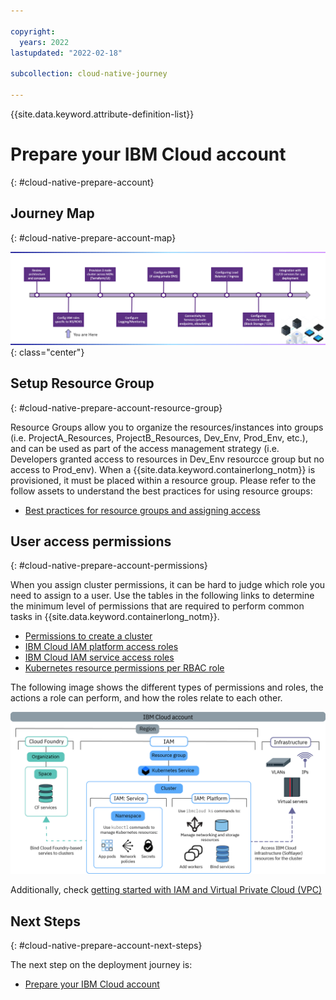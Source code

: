 ```yaml
---

copyright:
  years: 2022
lastupdated: "2022-02-18"

subcollection: cloud-native-journey

---
```


{{site.data.keyword.attribute-definition-list}}

# Prepare your IBM Cloud account
{: #cloud-native-prepare-account}

## Journey Map
{: #cloud-native-prepare-account-map}

![Architecture](images/prepare-account/journey-map.png){: class="center"}

## Setup Resource Group
{: #cloud-native-prepare-account-resource-group}

Resource Groups allow you to organize the resources/instances into groups (i.e. ProjectA_Resources, ProjectB_Resources, Dev_Env, Prod_Env, etc.), and can be used as part of the access management strategy (i.e. Developers granted access to resources in Dev_Env resourcce group but no access to Prod_env). When a {{site.data.keyword.containerlong_notm}} is provisioned, it must be placed within a resource group. Please refer to the follow assets to understand the best practices for using resource groups:

- [Best practices for resource groups and assigning access](/docs/account?topic=account-account_setup)

## User access permissions
{: #cloud-native-prepare-account-permissions}

When you assign cluster permissions, it can be hard to judge which role you need to assign to a user. Use the tables in the following links to determine the minimum level of permissions that are required to perform common tasks in {{site.data.keyword.containerlong_notm}}.

- [Permissions to create a cluster](https://{DomainName}/docs/containers?topic=containers-access_reference#cluster_create_permissions)
- [IBM Cloud IAM platform access roles](https://{DomainName}/docs/containers?topic=containers-access_reference#iam_platform)
- [IBM Cloud IAM service access roles](https://{DomainName}/docs/containers?topic=containers-access_reference#service)
- [Kubernetes resource permissions per RBAC role](https://{DomainName}/docs/containers?topic=containers-access_reference#rbac_ref)

The following image shows the different types of permissions and roles, the actions a role can perform, and how the roles relate to each other.

![user access permissions](images/prepare-account/user_access.png)

Additionally, check [getting started with IAM and Virtual Private Cloud (VPC)](https://{DomainName}/docs/vpc?topic=vpc-iam-getting-started)

## Next Steps
{: #cloud-native-prepare-account-next-steps}

The next step on the deployment journey is:
* [Prepare your IBM Cloud account](/docs/cloud-native-journey?topic=cloud-native-journey-cloud-native-provision-cluster)
